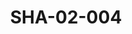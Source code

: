 ---
pid: SHA-02-004
title: SHA-02-004
language: ar
original_label: 
rights: شرحبيل احمد
location_of_original: شرحبيل احمد
photographer_or_studio: 
scanned_from: photograph 12.2 by 16.4
_date: '1962'
location: اثيوبيا، مصوع
description: مجموعة من كبار موظفين السفارة مرافقين طول الرحلة من ضمنهم خضر الحاوي
  عبد اللطيف الحاوي حسن سروجي
additional_notes: 
permission_display: 'yes'
on_server: 'no'
on_website: 'no'
permalink: /photopages/ar/SHA-02-004.html
layout: photo-page
---